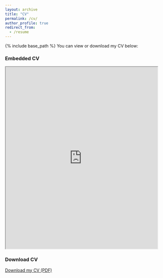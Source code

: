 ```yaml
---
layout: archive
title: "CV"
permalink: /cv/
author_profile: true
redirect_from:
  - /resume
---
```


{% include base_path %}
You can view or download my CV below:

### Embedded CV
<iframe src="https://docs.google.com/viewer?url=https://raw.githubusercontent.com/chenjux/resume/main/Dexter_CV.pdf&embedded=true" width="100%" height="600px">
    This browser does not support PDFs. Please download the PDF to view it: 
    <a href="https://raw.githubusercontent.com/chenjux/resume/main/Dexter_CV.pdf">Download PDF</a>.
</iframe>

### Download CV
[Download my CV (PDF)](https://raw.githubusercontent.com/chenjux/resume/main/Dexter_CV.pdf)
